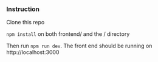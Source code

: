 ### Instruction

Clone this repo

`npm install` on both frontend/ and the / directory

Then run `npm run dev`. The front end should be running on http://localhost:3000

